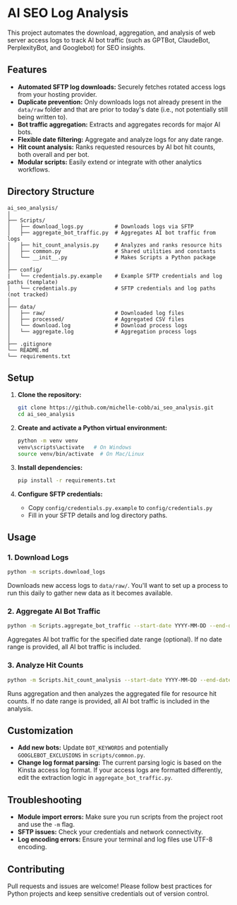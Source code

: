 # AI SEO Log Analysis

This project automates the download, aggregation, and analysis of web server access logs to track AI bot traffic (such as GPTBot, ClaudeBot, PerplexityBot, and Googlebot) for SEO insights.

## Features

- **Automated SFTP log downloads:** Securely fetches rotated access logs from your hosting provider.
- **Duplicate prevention:** Only downloads logs not already present in the `data/raw` folder and that are prior to today's date (i.e., not potentially still being written to).
- **Bot traffic aggregation:** Extracts and aggregates records for major AI bots.
- **Flexible date filtering:** Aggregate and analyze logs for any date range.
- **Hit count analysis:** Ranks requested resources by AI bot hit counts, both overall and per bot.
- **Modular scripts:** Easily extend or integrate with other analytics workflows.

## Directory Structure

```
ai_seo_analysis/
│
├── Scripts/
│   ├── download_logs.py          # Downloads logs via SFTP
│   ├── aggregate_bot_traffic.py  # Aggregates AI bot traffic from logs
│   ├── hit_count_analysis.py     # Analyzes and ranks resource hits
│   ├── common.py                 # Shared utilities and constants
│   └── __init__.py               # Makes Scripts a Python package
│
├── config/
|   └── credentials.py.example    # Example SFTP credentials and log paths (template)
│   └── credentials.py            # SFTP credentials and log paths (not tracked)
│
├── data/
│   ├── raw/                      # Downloaded log files
│   ├── processed/                # Aggregated CSV files
│   └── download.log              # Download process logs
│   └── aggregate.log             # Aggregation process logs
│
├── .gitignore
└── README.md
└── requirements.txt
```

## Setup

1. **Clone the repository:**
   ```sh
   git clone https://github.com/michelle-cobb/ai_seo_analysis.git
   cd ai_seo_analysis
   ```

2. **Create and activate a Python virtual environment:**
   ```sh
   python -m venv venv
   venv\scripts\activate   # On Windows
   source venv/bin/activate  # On Mac/Linux
   ```

3. **Install dependencies:**
   ```sh
   pip install -r requirements.txt
   ```

4. **Configure SFTP credentials:**
   - Copy `config/credentials.py.example` to `config/credentials.py`
   - Fill in your SFTP details and log directory paths.

## Usage

### 1. Download Logs

```sh
python -m scripts.download_logs
```
Downloads new access logs to `data/raw/`. You'll want to set up a process to run this daily to gather new data as it becomes available.

### 2. Aggregate AI Bot Traffic

```sh
python -m Scripts.aggregate_bot_traffic --start-date YYYY-MM-DD --end-date YYYY-MM-DD
```
Aggregates AI bot traffic for the specified date range (optional). If no date range is provided, all AI bot traffic is included.

### 3. Analyze Hit Counts

```sh
python -m Scripts.hit_count_analysis --start-date YYYY-MM-DD --end-date YYYY-MM-DD
```
Runs aggregation and then analyzes the aggregated file for resource hit counts. If no date range is provided, all AI bot traffic is included in the analysis.

## Customization

- **Add new bots:** Update `BOT_KEYWORDS` and potentially `GOOGLEBOT_EXCLUSIONS` in `scripts/common.py`.
- **Change log format parsing:** The current parsing logic is based on the Kinsta access log format. If your access logs are formatted differently, edit the extraction logic in `aggregate_bot_traffic.py`.

## Troubleshooting

- **Module import errors:** Make sure you run scripts from the project root and use the `-m` flag.
- **SFTP issues:** Check your credentials and network connectivity.
- **Log encoding errors:** Ensure your terminal and log files use UTF-8 encoding.

## Contributing

Pull requests and issues are welcome! Please follow best practices for Python projects and keep sensitive credentials out of version control.

